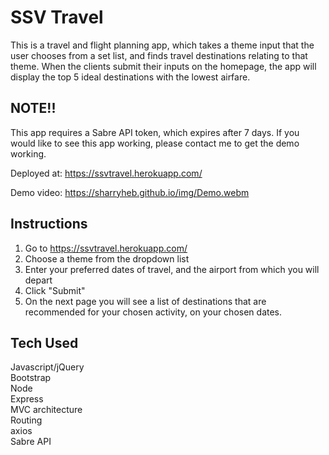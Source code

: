 # SSV Travel

This is a travel and flight planning app, which takes a theme input that the user chooses from a set list, and finds travel destinations relating to that theme. When the clients submit their inputs on the homepage, the app will display the top 5 ideal destinations with the lowest airfare.

## NOTE!!
This app requires a Sabre API token, which expires after 7 days. If you would like to see this app working, please contact me to get the demo working.

Deployed at: https://ssvtravel.herokuapp.com/

Demo video: https://sharryheb.github.io/img/Demo.webm

## Instructions
1. Go to https://ssvtravel.herokuapp.com/
2. Choose a theme from the dropdown list
3. Enter your preferred dates of travel, and the airport from which you will depart
4. Click "Submit"
5. On the next page you will see a list of destinations that are recommended for your chosen activity, on your chosen dates. 

## Tech Used
Javascript/jQuery  
Bootstrap  
Node  
Express  
MVC architecture  
Routing  
axios  
Sabre API  
